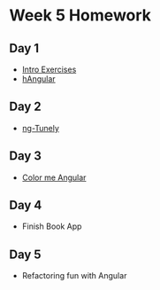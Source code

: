 
# Week 5 Homework

## Day 1

- [Intro Exercises](https://github.com/SF-WDI-LABS/intro_angular_challenges/blob/master/README.md)
- [hAngular](https://github.com/SF-WDI-LABS/angular-hangman-lab)

## Day 2
- [ng-Tunely](https://github.com/SF-WDI-LABS/tunely-angular)

## Day 3

- [Color me Angular](https://github.com/SF-WDI-LABS/color-me-angular)

## Day 4

- Finish Book App

## Day 5

- Refactoring fun with Angular
